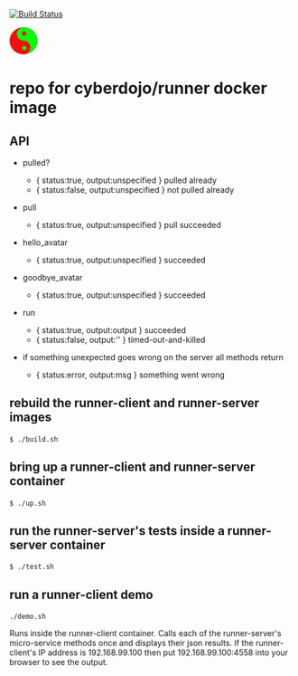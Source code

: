 
[![Build Status](https://travis-ci.org/cyber-dojo/runner.svg?branch=master)](https://travis-ci.org/cyber-dojo/runner)

<img src="https://raw.githubusercontent.com/cyber-dojo/nginx/master/images/home_page_logo.png" alt="cyber-dojo yin/yang logo" width="50px" height="50px"/>

# repo for **cyberdojo/runner** docker image

## API

- pulled?
  * { status:true,  output:unspecified }   pulled already
  * { status:false, output:unspecified }   not pulled already

- pull
  * { status:true,  output:unspecified }   pull succeeded

- hello_avatar
  * { status:true,  output:unspecified }   succeeded

- goodbye_avatar
  * { status:true,  output:unspecified }   succeeded

- run
  * { status:true,   output:output }       succeeded
  * { status:false,  output:'' }           timed-out-and-killed

- if something unexpected goes wrong on the server all methods return
  * { status:error, output:msg }           something went wrong

## rebuild the runner-client and runner-server images
```
$ ./build.sh
```

## bring up a runner-client and runner-server container

```
$ ./up.sh
```

## run the runner-server's tests inside a runner-server container
```
$ ./test.sh
```

## run a runner-client demo
```
./demo.sh
```
Runs inside the runner-client container.
Calls each of the runner-server's micro-service methods
once and displays their json results.
If the runner-client's IP address is 192.168.99.100 then put
192.168.99.100:4558 into your browser to see the output.

